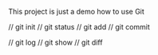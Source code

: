 This project is just a demo how to use Git

// git init
// git status
// git add
// git commit

// git log
// git show
// git diff